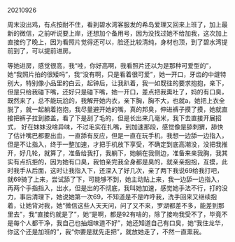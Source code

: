 20210926

周末没出鸡，有点按耐不住，看到碧水湾客服发的希岛爱理又回来上班了，加上最新的微信，之前听说要上岸，还想加个备用号，因为没找过她不给加我，这次加上直接约了晚上，因为看照片觉得还可以，脸还比较清纯，身材也顶，到了碧水湾提前到了，可以提前进房。

等她进房，感觉很高，我“哇，你好高啊，我看照片还以为是那种可爱型的”，她“我照片拍的很矮吗”，我“没有啊，只是看着很可爱”，她一开口，牙齿的中缝特别大，特别像小品里的白云，起钟后，让我趴着，我一如既往的要求抱抱，亲下，但是只给我碰下嘴，还好只是碰下嘴，她一开口，差点把我熏吐了，妈的有口臭，既然来了，总不能玩尬的，我解开她内衣，亲下胸，胸不大，也就a，她把上衣全脱了，就一起躺着抱抱，我尽量避开她的嘴，真的邦臭，伸进裤子摸了摸，她就直接把裤子拉到膝盖，看了下是刮了毛的，但是长出来几毫米，我下去直接开展招式， 好在妹妹没啥异味，不过毛实在扎嘴，到加速那段，感觉像是舔刺猬，舔快了估计嘴巴都要出血，一直舔有反应，但是一直在玩手机，我想一边舔一边指入，但是不让指入，终于一整加速，才把手机放下享受，不确定到底高潮没，没把我推开，好几轮，就算了，准备给我打，我躺下，她躺在我侧边，准备来亲我胸，我其实有点抗拒的，因为她有口臭，我怕亲完我全身都是臭的，就亲亲抱抱，互摸，此时我手从后面，这时让我指入下，还深入了好几次，亲了两下我说69给我打吧，就69骑了上来，尝试舔了下，可能够不到，她主动贴上来，我一边舔一边指入，再两个手指指入，出水，但是出的不彻底，我叫她加速，感觉她手法不行，打的没力，事后清理下，她说她第一次69，不知道是不是咋呼我，洗手回来又继续抱着，让她背对我，她“微信这些人天天问，问了又不来，罗湖都差不多，能差到那里去”，我“直接约就是了”，她“是啊，都是92有啥的，除了接吻我受不了，毕竟不是每个人都干净，我自己也抽烟味道不好”，她还知道自己有口臭，她“我住龙华，你这个还是加班的”，我“你要是就先走把”，就放她走了，不然一直熏我。
